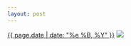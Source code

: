 ```yaml
---
layout: post
---
```


<p>
  <time><a href="/459">{{ page.date | date: "%e %B, %Y" }}</a></time>
  <a href="/459"><img src="{{ site.assets_url }}/459-640.jpg" srcset="{{ site.assets_url }}/459-1280.jpg 1280w, {{ site.assets_url }}/459-960.jpg 960w, {{ site.assets_url }}/459-640.jpg 640w, {{ site.assets_url }}/459-320.jpg 320w" sizes="(min-width: 700px) 50vw, calc(100vw - 2rem)" /></a>
</p>
